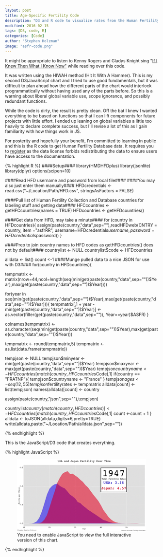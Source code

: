 ```yaml
---
layout: post
title: Age-Specific Fertility Code
description: "D3 and R code to visualize rates from the Human Fertility Database"
modified: 2016-02-15
tags: [D3, code, R]
categories: [Code]
author: "Stephen Holzman"
image: "asfr-code.png"
---
```


It might be appropriate to listen to Kenny Rogers and Gladys Knight sing "<a href="https://www.youtube.com/watch?v=ye5EFc89vDw" target="_blank">If I Knew Then What I Know Now"</a> while reading over this code.

It was written using the HIWAH method (Hit It With A Hammer). This is my second D3/JavaScript chart and I tried to use good fundamentals, but it was difficult to plan ahead how the different parts of the chart would interlock programmatically without having used any of the parts before. So this is a warning about liberal global variable use, scope ignorance, and possibly redundant functions.

While the code is dirty, the result is pretty clean. Off the bat I knew I wanted everything to be based on functions so that I can lift components for future projects with little effort. I ended up leaning on global variables a little too heavily to declare complete success, but I'll revise a lot of this as I gain familiarity with how things work in JS.

For posterity and hopefully your benefit, I'm committed to learning in public and this is the R code to get Human Fertility Database data. It requires you to <a href="http://humanfertility.org/cgi-bin/registration.php" target="_blank">register</a> as the data license forbids redistributing the data to ensure users have access to the documentation.

{% highlight R %}
####Setup####
library(HMDHFDplus)
library(jsonlite)
library(dplyr)
options(scipen=10)

####Read HFD username and password from local file####
####You may also just enter them manually####
HFDcredentials <- read.csv("~/Location/Path/HFD.csv", stringsAsFactors = FALSE)

####Pull list of Human Fertility Collection and Database countries for labeling stuff and getting data####
HFCcountries <- getHFCcountries(names = TRUE)
HFDcountries <- getHFDcountries()

####Get data from HFD, may take a minute####
for (country in HFDcountries){
  assign(paste(country,"data",sep=""),readHFDweb(CNTRY = country, item ="asfrRR", username=HFDcredentials$username, password = HFDcredentials$password))
}

####Prep to join country names to HFD codes as getHFDcountries() does not by default####
countrylist <- NULL
countrylist$code <- HFDcountries

alldata <- list()
count <-1
####Munge pulled data to a nice JSON for use with D3####
for(country in HFDcountries){
  
  tempmatrix <- matrix(nrow=44,ncol=length(seq(min(get(paste(country,"data",sep=""))$Year),max(get(paste(country,"data",sep=""))$Year))))

  for(year in seq(min(get(paste(country,"data",sep=""))$Year),max(get(paste(country,"data",sep=""))$Year))){
    tempmatrix[,1 + year - min(get(paste(country,"data",sep=""))$Year)] <- as.vector(filter(get(paste(country,"data",sep="")), Year==year)$ASFR)
  }
  
  colnames(tempmatrix) <- as.character(seq(min(get(paste(country,"data",sep=""))$Year),max(get(paste(country,"data",sep=""))$Year)))

  tempmatrix <- round(tempmatrix,5)
  tempmatrix <- as.list(data.frame(tempmatrix))
  
  tempjson <- NULL
  tempjson$minyear <- min(get(paste(country,"data",sep=""))$Year)
  tempjson$maxyear <- max(get(paste(country,"data",sep=""))$Year)
  tempjson$countryname <- HFCcountries[match(country,HFCcountries$Code),1]
  if(country == "FRATNP"){
    tempjson$countryname <- "France"
  }
  tempjson$ages <- seq(12,55)
  tempjson$fertilityrates <- tempmatrix
  alldata[count] <- list(tempjson)
  names(alldata)[count] <- country

  assign(paste(country,"json",sep=""),tempjson)
  
  countrylist$country[match(country,HFDcountries)] <- HFCcountries[match(country,HFCcountries$Code),1]
  count <-count + 1
}
alldata <- toJSON(alldata,digits=6,pretty=TRUE)
write(alldata,paste("~/Location/Path/alldata.json",sep=""))

{% endhighlight %}

This is the JavaScript/D3 code that creates everything.

{% highlight JavaScript %}
<!DOCTYPE html>
<meta charset="utf-8"/>
<link rel="stylesheet" href="style.css" type="text/css" media="screen"/>

<div id="main-wrapper"></div>
<noscript>

<figure>
  <img src="/images/usa-vs-japan-fertility.gif" alt="">
  <figcaption>You need to enable JavaScript to view the full interactive version of this chart.</figcaption>
</figure>

</noscript>
<script src="d3.js"></script>

<script>

//Input variables for the chart functions
var chartsizeadjust = 1;
var target = "#main-wrapper";
var currentyear = 1947;
var id = "country_controller";
var speed = 200;
var paused = false;


//Data variables to include in the table-controller
var variables = {
  "CountrySelect":{
    "title":"Select Countries Below",
    "smalltitle":"Country",
    "type":"select",
    "align":"align-left"
  },
  "TotalFertilityRate":{
    "title":"Total Fertility Rate",
    "smalltitle":"TFR",
    "type":"stat",
    "align":"align-right",
    "get":"fertilityrates"
  }
};

//how many observations to display in the table
var observations = {
  "ob0":{
    "color":"blue",
    "default":"United States of America",
    "id":"ob0",
    "countryname":"United States of America",
    "code":"USA"

  },
  "ob1":{
    "color":"red",
    "default":"Japan",
    "id":"ob1",
    "countryname":"Japan",
    "code":"JPN"
  },
  "ob2":{
    "color":"yellow",
    "default":"None",
    "id":"ob2",
    "countryname":"None",
    "code":"None"
  },
  "ob3":{
    "color":"teal",
    "default":"None",
    "id":"ob3",
    "countryname":"None",
    "code":"None"
  }
}


/*
Definitions for the controller_table function inputs:
target = element to attach the table to
variables = columns in table
observations = rows in table
id = id for the table
data = json file created by the R munging code
*/

var controller_table = function(target,variables,observations,id,data){

  //
  var table = d3.select(target).append("div")
                    .attr("id",id)
                    .attr("class","controller_table");
  var headers = table.append("nav")
              .attr("id","headers")
              .append("ul");


  for (variable in variables){
    
    headers.append("li")
        .append("a")
        .attr("id",variable)
        .attr("class",eval("variables."+variable+".align")+" "+eval("variables."+variable+".type"))
        .text(eval("variables."+variable+".title"));
  };

  for(observation in observations){

    var row = table.append("nav")
              .attr("id",eval("observations."+observation+".id"))
              .append("ul");

    for(variable in variables){
      if(eval("variables."+variable+".type")==="select"){

        //Append list items and appropriate containers for select
        var selector = row.append("li")
                  .append("div")
                  .attr("id",eval("observations."+observation+".id")+"dropdown")
                  .attr("class",eval("observations."+observation+".color")+" styled-select")
                  .append("select")
                  .attr("id",eval("observations."+observation+".id")+"selection");
        
        selector.on("change",function(){
          d3.select(".year-label").remove();
          var sel = document.getElementById(this.id);
          var opts = sel.options;
          var fullid = this.id;
          
          observations[fullid.slice(0,3)].code = opts[[this.selectedIndex][0]].getAttribute("code");
          observations[fullid.slice(0,3)].countryname = opts[[this.selectedIndex][0]].innerHTML;
          d3.select("#chart0wrapper").selectAll(".line").remove();
          draw_lines(observations,globaldata);
          d3.select("#chart0slider").remove();
          controller_slider("#anim-wrapper",slider_id,slider_dimensions,currentyear); 

          
        });
        //Populate Select Options
        selector.append("option")
            .text("None")
            .attr("code","None");
            
        
        
        for(item in data){
          selector.append("option")
              .attr("code",item)
              .text(eval("data."+item+".countryname"));
        };


        //Set Default Select Options
        var sel = document.getElementById(eval("observations."+observation+".id")+"selection");
        var opts = sel.options;

        for(var opt, j = 0; opt = opts[j]; j++) {
          if(opt.value === eval("observations."+ observation +".default")) {
              sel.selectedIndex = j;        
              break;
            }
        };


      }else if(eval("variables."+variable+".type")==="stat"){

        row.append("li")
          .append("a")
          .attr("id",observation+"stat");
      };
      
    };


  };
};

//Set up inputs for drawing the chart based on available pixels and on window resize.
var calcchart0 = function(){
  chart_id = "chart0",
  chart_dimensions = {"width":window.innerWidth*.9*chartsizeadjust, "height":window.innerHeight/2},
  chart_axisinfo = {"xdomain":[12,50],"ydomain":[0,.3],"xlabel":"Age","ylabel":"Births per Woman"};
}
calcchart0();
d3.select(window).on('resize',calcchart0());

/*
Definitions for the draw_2dchart function inputs:
target = element to attach to
id = id for the chart
dimensions = dimension object with height and width properties
axisinfo = set ydomain and xdomain
*/
var draw_2dchart = function(target,id,dimensions,axisinfo){

  //More setup for responsive chart
  var chartparameters = function(){
    margin = {top: 20, right:.07*dimensions.width,bottom: 60, left: 60},
    width = dimensions.width - margin.left - margin.right,
    height = dimensions.height - margin.top - margin.bottom;
    xScale = d3.scale.linear().range([0,width]);
    yScale = d3.scale.linear().range([height,0]);
    xAxis = d3.svg.axis()
          .scale(xScale)
          .orient("bottom");
    yAxis = d3.svg.axis()
          .scale(yScale)
          .orient("left");

    xScale.domain(axisinfo.xdomain);
    yScale.domain(axisinfo.ydomain);
  };

  chartparameters();

  //Create a wrapper for the chart in case we want to create more than one in future projects.
  var chartwrapper = d3.select(target)
              .append("div")
              .attr("id",id+"wrapper")
              .attr("width",width + margin.left + margin.right)
              .attr("height",height + margin.top + margin.bottom);;

  //Attach the chart svg
  var chartsvg = chartwrapper
        .append("svg")
        .attr("id",id+"svg")
        .attr("class","chart")
        .attr("width",width + margin.left + margin.right)
        .attr("height",height + margin.top + margin.bottom);
  //Attach g element to the svg
  var chart = chartsvg
        .append("g")
        .attr("id",id+"g")
        .attr("transform", "translate(" + margin.left + "," + margin.top + ")");

    
  //Attach axis g elements to the other g element
  HorizAxis = chart.append("g")
      .attr("class","x axis")
      .attr("transform", "translate(0," + height + ")")
      .call(xAxis);

  VertAxis = chart.append("g")
      .attr("class","y axis")
      .call(yAxis);

  xLabel = chart.append("text")
        .attr("class", "x label")
        .attr("text-anchor", "end")
        .attr("x", width)
        .attr("y", height + 40)
        .text(axisinfo.xlabel);

  yLabel = chart.append("text")
        .attr("class", "y label")
        .attr("text-anchor", "end")
        .attr("y", -60)
        .attr("x", -20)
        .attr("dy", ".75em")
        .attr("transform", "rotate(-90)")
        .text(axisinfo.ylabel);

  //Chart animated resizing function, mostly recalculating based on pixels available
  var resizechart = function(){
    chart_dimensions = {"width":window.innerWidth*.9*chartsizeadjust, "height":window.innerHeight/2},

    margin = {top: 20, right:.07*dimensions.width,bottom: 60, left: 60},
    width = chart_dimensions.width - margin.left - margin.right;
    height = chart_dimensions.height - margin.top - margin.bottom;
    xScale.range([0, width]);
      yScale.range([height, 0]);

      slider_dimensions = {"width":window.innerWidth*chartsizeadjust-100,"height":20};

      slideMargin = {top: 2, right: 7, bottom: 2, left: 7},
        slideWidth = slider_dimensions.width - slideMargin.left - slideMargin.right,
        slideHeight = slider_dimensions.height - slideMargin.bottom - slideMargin.top;

    HorizAxis
      .transition()
      .duration(001)
      .call(xAxis)
      .attr("transform", "translate(0," + height + ")")

    VertAxis
      .transition()
      .duration(001)
      .call(yAxis)

    d3.select("#chart0svg")
      .transition()
      .duration(001)
      .attr("width",width + margin.left + margin.right)
      .attr("height",height + margin.top + margin.bottom)

    chartwrapper
      .transition()
      .duration(001)
      .attr("width",width + margin.left + margin.right)
      .attr("height",height + margin.top + margin.bottom)

    xLabel
      .transition()
      .duration(001)
      .attr("x", width)
      .attr("y", height + 40);  

    yLabel
      .transition()
      .attr("y", -60)
      .attr("x", -20)
      .attr("dy", ".75em")

    //Lazy way to update the slider. Just remove it and redraw.
    d3.select("#chart0slider").remove();

    controller_slider("#anim-wrapper",slider_id,slider_dimensions,currentyear); 



    //Find the lines currently on the chart and transition them
    for(observation in observations){
      if(eval("observations."+observation+".code")!=="None"){
        selector = d3.select("#"+observation+"line");

        getcoordinates(eval("observations."+observation+".code"),currentyear,globaldata);

        selector
          .transition()
          .duration(.001)
          .attr("d",line(collection));    
      };
    };

    d3.select(".year-label")
      .transition()
      .duration(.001)
      .attr("x",width)
      .attr("y",60)
        
  };

  d3.select(window).on('resize',resizechart);
};

//Setup slider input variables
var slider_id = "chart0",
  slider_dimensions = {"width":window.innerWidth*chartsizeadjust-100,"height":20};

//Function that adds a slider to the DOM, same definitons as draw_2dchart with manipulated_variable being the year variable in this viz.

var controller_slider = function(target,id,dimensions,manipulated_variable,data){

  //Slider setup
  slideMargin = {top: 2, right: 7, bottom: 2, left: 7},
    slideWidth = dimensions.width - slideMargin.left - slideMargin.right,
    slideHeight = dimensions.height - slideMargin.bottom - slideMargin.top;

  xBar = d3.scale.linear()
            .domain([latestmin,earliestmax])
            .range([0, slideWidth]);

  //Establish brush 
  var brush = d3.svg.brush()
            .x(xBar)
            .extent([0,0])
            .on("brush", brushed);

  //Add svg and g element to the target wrapper
  svgSlider = d3.select(target).append("svg")
          .attr("id",id+"slider")
            .attr("width", slideWidth + slideMargin.left + slideMargin.right)
            .attr("height", slideHeight + slideMargin.top + slideMargin.bottom)
            .append("g")
            .attr("transform", "translate(" + slideMargin.left + "," + slideMargin.top + ")");
  //transform it
  svgSlider.append("g")
            .attr("class", "x axis")
            .attr("transform", "translate(0," + slideHeight / 2 + ")")
            .call(d3.svg.axis()
                .scale(xBar)
                .orient("bottom")
                .ticks(0)
                .tickSize(0)
                .tickPadding(12))
            .select(".domain")
            .select(function() { return this.parentNode.appendChild(this.cloneNode(true)); })
                .attr("class", "halo");

  slider = svgSlider.append("g")
            .attr("class", "slider")
            .call(brush);

  slider.selectAll(".extent,.resize")
            .remove();

  slider.select(".background")
            .attr("height", slideHeight)
            .style("cursor", "col-resize");

  //Append the handle circle to the slider. Could be another shape.
  handle = slider.append("circle")
            .attr("class", "handle")
            .attr("transform", "translate(0," + slideHeight / 2 + ")")
            .attr("r", 6)
            .attr("cx", xBar(currentyear));

  //Update the year value, this could use some cleaning for lifting function to future projects
  var year_value = d3.select("#year_value");
        
  year_value.text(manipulated_variable);

  //Brushed function
  function brushed() {
      
      //Stop the animation!
      slider_brushed = true;
      paused = true;

      value = brush.extent()[0];
          
      if (d3.event.sourceEvent) {
        value = Math.round( xBar.invert(d3.mouse(this)[0]) );
        if (value < latestmin) value = latestmin;
        else if (value > earliestmax) value = earliestmax;
        brush.extent([value, value]);
                
        year_value.text(value);
        handle.attr("cx", xBar(value));

        currentyear = value;
        
        update_lines(.001);
        d3.select(".year-label")
          .text(currentyear);
      };

      
  };              
};

//Same definitions as above
var draw_lines = function(observations,data){
  countries = [];
  for(observation in observations){   
    countries.push(eval("observations."+observation+".code"));
  }

  getboundaryyears(data);
  if (currentyear < latestmin){
    currentyear = latestmin;
  };
  

  for(observation in observations){
    if(eval("observations."+observation+".code")!=="None"){
      var chart = d3.select("#chart0g");

      line = d3.svg.line()
          .x(function(d) {return xScale(d.xvalue); })
          .y(function(d) {return yScale(d.yvalue); });

      getcoordinates(eval("observations."+observation+".code"),currentyear,globaldata);

      //getTotalFertilityRate(globaldata,countrycode,currentyear);

      d3.select("#"+eval("observations."+observation+".id")+"stat").text(getTotalFertilityRate(globaldata,eval("observations."+observation+".code"),currentyear));
      var path = chart.append("path")
              .datum(collection)
              .attr("id",eval("observations."+observation+".id")+"line")
              .attr("class", "line "+eval("observations."+observation+".color"))
              .attr("d", line);
    }else if(eval("observations."+observation+".code")==="None"){
      d3.select("#"+eval("observations."+observation+".id")+"stat").text("NA")
    };
  };  

  yearLabel = chart.append("text")
          .attr("class","year-label")
          .attr("text-anchor","end")
          .attr("x",width)
          .attr("y",60)
          .text(currentyear);

};
var update_lines = function(speed){
  for(observation in observations){
    if(eval("observations."+observation+".code")!=="None"){
      var path = d3.select("#"+eval("observations."+observation+".id")+"line");

      
      getcoordinates(eval("observations."+observation+".code"),currentyear,globaldata);
      
      path
        .transition()
        .duration(speed)
        .attr("d", line(collection));

      d3.select("#"+eval("observations."+observation+".id")+"stat").text(getTotalFertilityRate(globaldata,eval("observations."+observation+".code"),currentyear));
    };
  };

  
};
var getboundaryyears = function(data){
  minyears = [],
  maxyears = [];

  countries.forEach(function(d){
      
    if(d!=="None"){
      minyears.push(eval("data."+d+".minyear[0]"))
      maxyears.push(eval("data."+d+".maxyear[0]"))
    }

  });

  setmin = Math.min(...minyears),
  setmax = Math.max(...maxyears),
  latestmin = Math.max(...minyears),
  earliestmax = Math.min(...maxyears);
  //currentyear = latestmin;
};

function getcoordinates(countrycode,year,data) {
  if(countrycode!=="None"){
    collection = [];
              
    for (j = 12; j <51; j+=1){
      var obj = new Object();
        obj.xvalue = j;
        obj.yvalue = eval("globaldata."+countrycode+".fertilityrates.X"+year+"[j-12]");
        collection[j-12] = obj;
    };
  }
};

function getTotalFertilityRate(data,countrycode,year){
  var agespecificrates = eval("data."+countrycode+".fertilityrates.X"+year);
  var sum = 0;

  for(var i = 0, length = agespecificrates.length; i < length; i++){
    sum += agespecificrates[i];
  };

  return(parseFloat(sum.toPrecision(3)));
};
globaldata = null

function timer(){
  if (paused === false){

    d3.select(".year-label")
            .text(currentyear);

    if (currentyear === latestmin){

      handle.attr("cx", xBar(currentyear));

      update_lines(speed);
      currentyear = currentyear + 1;
      setTimeout(timer,speed*3);
    }else if (currentyear < earliestmax){
      
      handle.attr("cx", xBar(currentyear));

      update_lines(speed);
      currentyear = currentyear + 1;
      setTimeout(timer,speed);
    }else{
      
      handle.attr("cx", xBar(currentyear));
      update_lines(speed);
      currentyear = latestmin;
      setTimeout(timer,speed*8);    
    };
  }else{
    d3.select("#play-controller").attr("class","paused")
    currentyear = currentyear-1
    d3.select(".year-label")
            .text(currentyear);
  };  
};

function controller_animation(target){
  var anim_wrapper = d3.select(target)
      .append("div")
      .attr("id","anim-wrapper")

  var background = d3.select("#anim-wrapper")
    .append("div")
    .attr("id","play-wrapper")

  var playpause = d3.select("#play-wrapper")
    .append("div")
    .attr("id","play-controller")
    .attr("class","playing");
    

  d3.select("#play-controller").on("click",function(){
    if (paused === true){
      paused = false;
      d3.select(this).attr("class","playing");
      setTimeout(timer,speed);
    }else{
      paused = true;
      d3.select(this).attr("class","paused")
    };
  });

};
d3.json("data/alldata.json", function(data) {
  globaldata = data
  controller_table(target,variables,observations,id,data);
  draw_2dchart(target,chart_id,chart_dimensions,chart_axisinfo);
  draw_lines(observations,data);
  controller_animation("#chart0wrapper");
  controller_slider("#anim-wrapper",slider_id,slider_dimensions,currentyear,globaldata);
  getTotalFertilityRate(data,"USA",2010);
      
  setTimeout(timer,speed);
  d3.selectAll("select").on("click",function(){
    paused = true;
  });
});

</script>
{% endhighlight %}


